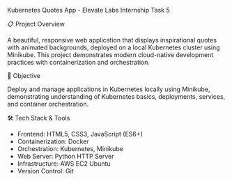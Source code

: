 Kubernetes Quotes App - Elevate Labs Internship Task 5

📋 Project Overview

A beautiful, responsive web application that displays inspirational quotes with animated backgrounds, deployed on a local Kubernetes cluster using Minikube. This project demonstrates modern cloud-native development practices with containerization and orchestration.

🎯 Objective

Deploy and manage applications in Kubernetes locally using Minikube, demonstrating understanding of Kubernetes basics, deployments, services, and container orchestration.

🛠️ Tech Stack & Tools

 * Frontend: HTML5, CSS3, JavaScript (ES6+)
 * Containerization: Docker
 * Orchestration: Kubernetes, Minikube
 * Web Server: Python HTTP Server
 * Infrastructure: AWS EC2 Ubuntu
 * Version Control: Git
